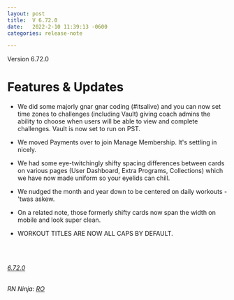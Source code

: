 ```yaml
---
layout: post
title:  V 6.72.0
date:   2022-2-10 11:39:13 -0600
categories: release-note

---
```

Version 6.72.0  

# Features & Updates
- We did some majorly gnar gnar coding (#itsalive) and you can now set time zones to challenges (including Vault) giving coach admins the ability to choose when users will be able to view and complete challenges. Vault is now set to run on PST.

- We moved Payments over to join Manage Membership. It's settling in nicely. 

- We had some eye-twitchingly shifty spacing differences between cards on various pages (User Dashboard, Extra Programs, Collections) which we have now made uniform so your eyelids can chill. 

- We nudged the month and year down to be centered on daily workouts - 'twas askew.

- On a related note, those formerly shifty cards now span the width on mobile and look super clean. 

- WORKOUT TITLES ARE NOW ALL CAPS BY DEFAULT.
<br/> 


<br/>


*[6.72.0](https://github.com/streetparking/my-streetparking/releases/tag/v6.72.0)*
<br/>
<br/>

_RN Ninja: [RO](https://github.com/robyanna)_
 
 
 